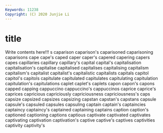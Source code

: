 ```yaml
---
Keywords: 11238
Copyright: (C) 2020 Junjie Li
---
```


# title

Write contents here!!!
s 
caparison 
caparison's 
caparisoned 
caparisoning 
caparisons 
cape 
cape's 
caped 
caper
caper's 
capered 
capering 
capers 
capes 
capillaries 
capillary 
capillary's 
capital 
capital's
capitalisation 
capitalisation's 
capitalise 
capitalised 
capitalises 
capitalising 
capitalism 
capitalism's 
capitalist 
capitalist's
capitalistic 
capitalists 
capitals 
capitol 
capitol's 
capitols 
capitulate 
capitulated 
capitulates 
capitulating
capitulation 
capitulation's 
capitulations 
caplet 
caplet's 
caplets 
capon 
capon's 
capons 
capped
capping 
cappuccino 
cappuccino's 
cappuccinos 
caprice 
caprice's 
caprices 
capricious 
capriciously 
capriciousness
capriciousness's 
caps 
capsize 
capsized 
capsizes 
capsizing 
capstan 
capstan's 
capstans 
capsule
capsule's 
capsuled 
capsules 
capsuling 
captain 
captain's 
captaincies 
captaincy 
captaincy's 
captained
captaining 
captains 
caption 
caption's 
captioned 
captioning 
captions 
captious 
captivate 
captivated
captivates 
captivating 
captivation 
captivation's 
captive 
captive's 
captives 
captivities 
captivity 
captivity's
